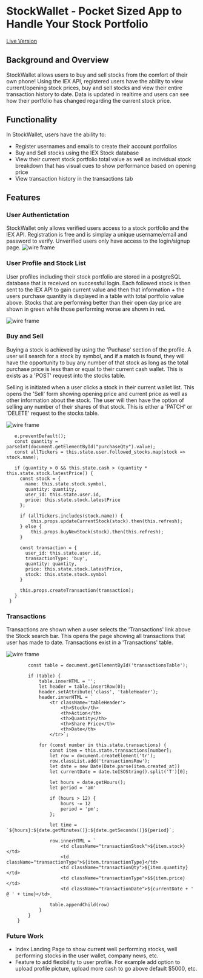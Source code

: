 # StockWallet - Pocket Sized App to Handle Your Stock Portfolio

[Live Version](https://stockwalletapp.herokuapp.com/)

## Background and Overview
StockWallet allows users to buy and sell stocks from the comfort of their own phone! Using the IEX API, registered users have the ability to view current/opening stock prices, buy and sell stocks and view their entire transaction history to date. Data is updated in realtime and users can see how their portfolio has changed regarding the current stock price.

## Functionality
In StockWallet, users have the ability to:
  * Register usernames and emails to create their account portfolios
  * Buy and Sell stocks using the IEX Stock database
  * View their current stock portfolio total value as well as individual stock breakdown that has visual cues to show performance based on opening price
  * View transaction history in the transactions tab
  

## Features

### User Authentictation
StockWallet only allows verified users access to a stock portfolio and the IEX API. Registration is free and is simplay a unique username/email and password to verify. Unverified users only have access to the login/signup page.
![wire frame](https://github.com/parfittchris/stockPortfolioApp/blob/master/staticassets/Login.png)

### User Profile and Stock List
User profiles including their stock portfolio are stored in a postgreSQL database that is received on successful login. Each followed stock is then sent to the IEX API to gain current value and then that information + the users purchase quantity is displayed in a table with total portfolio value above. Stocks that are performing better than their open day price are shown in green while those performing worse are shown in red.

![wire frame](https://github.com/parfittchris/stockPortfolioApp/blob/master/staticassets/Profile.png)


### Buy and Sell
Buying a stock is achieved by using the 'Puchase' section of the profile. A user will search for a stock by symbol, and if a match is found, they will have the opportunity to buy any number of that stock as long as the total purchase price is less than or equal to their current cash wallet. This is exists as a 'POST' request into the stocks table.

Selling is initiated when a user clicks a stock in their current wallet list. This opens the 'Sell' form showing opening price and current price as well as other information about the stock. The user will then have the option of selling any number of their shares of that stock. This is either a 'PATCH' or 'DELETE' request to the stocks table.

![wire frame](https://github.com/parfittchris/stockPortfolioApp/blob/master/staticassets/Wallet.png)
 
 ```purchase(e) {
    e.preventDefault();
    const quantity = parseInt(document.getElementById("purchaseQty").value);
    const allTickers = this.state.user.followed_stocks.map(stock => stock.name);

    if (quantity > 0 && this.state.cash > (quantity * this.state.stock.latestPrice)) {
      const stock = {
        name: this.state.stock.symbol,
        quantity: quantity,
        user_id: this.state.user.id,
        price: this.state.stock.latestPrice
      };

      if (allTickers.includes(stock.name)) {
          this.props.updateCurrentStock(stock).then(this.refresh);
      } else {
          this.props.buyNewStock(stock).then(this.refresh);
      }

      const transaction = {
        user_id: this.state.user.id,
        transactionType: 'buy',
        quantity: quantity,
        price: this.state.stock.latestPrice,
        stock: this.state.stock.symbol
      }

      this.props.createTransaction(transaction);
    }
  }
  ```

### Transactions
Transactions are shown when a user selects the 'Transactions' link above the Stock search bar. This opens the page showing all transactions that user has made to date. Transactions exist in a 'Transactions' table.

![wire frame](https://github.com/parfittchris/stockPortfolioApp/blob/master/staticassets/Transactions.png)

```buildTable() {
        const table = document.getElementById('transactionsTable');

        if (table) {
            table.innerHTML = '';
            let header = table.insertRow(0);
            header.setAttribute('class', 'tableHeader');
            header.innerHTML = `
                <tr className='tableHeader'>
                    <th>Stock</th>
                    <th>Action</th>
                    <th>Quantity</th>
                    <th>Share Price</th>
                    <th>Date</th>
                </tr>`;

            for (const number in this.state.transactions) {
                const item = this.state.transactions[number];
                let row = document.createElement('tr');
                row.classList.add('transactionsRow');
                let date = new Date(Date.parse(item.created_at))
                let currentDate = date.toISOString().split('T')[0];

                let hours = date.getHours();
                let period = 'am'
    
                if (hours > 12) {
                    hours -= 12
                    period = 'pm';
                };

                let time = `${hours}:${date.getMinutes()}:${date.getSeconds()}${period}`;

                row.innerHTML = `
                    <td className="transactionStock">${item.stock}</td>
                    <td className="transactionType">${item.transactionType}</td>
                    <td className="transactionQty">${item.quantity}</td>
                    <td className="transactionType">$${item.price}</td>
                    <td className="transactionDate">${currentDate + ' @ ' + time}</td>
                `
                table.appendChild(row)
            }
        }
    }
```

### Future Work
* Index Landing Page to show current well performing stocks, well performing stocks in the user wallet, company news, etc.
* Feature to add flexibility to user profile. For example add option to upload profile picture, upload more cash to go above default $5000, etc.


